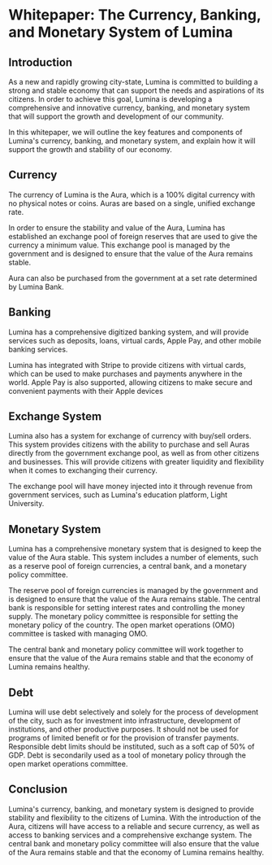 # Whitepaper: The Currency, Banking, and Monetary System of Lumina

## Introduction

As a new and rapidly growing city-state, Lumina is committed to building a strong and stable economy that can support the needs and aspirations of its citizens. In order to achieve this goal, Lumina is developing a comprehensive and innovative currency, banking, and monetary system that will support the growth and development of our community.

In this whitepaper, we will outline the key features and components of Lumina's currency, banking, and monetary system, and explain how it will support the growth and stability of our economy.

## Currency

The currency of Lumina is the Aura, which is a 100% digital currency with no physical notes or coins. Auras are based on a single, unified exchange rate.

In order to ensure the stability and value of the Aura, Lumina has established an exchange pool of foreign reserves that are used to give the currency a minimum value. This exchange pool is managed by the government and is designed to ensure that the value of the Aura remains stable.

Aura can also be purchased from the government at a set rate determined by Lumina Bank.

## Banking

Lumina has a comprehensive digitized banking system, and will provide services such as deposits, loans, virtual cards, Apple Pay, and other mobile banking services.

Lumina has integrated with Stripe to provide citizens with virtual cards, which can be used to make purchases and payments anywhere in the world. Apple Pay is also supported, allowing citizens to make secure and convenient payments with their Apple devices

## Exchange System

Lumina also has a system for exchange of currency with buy/sell orders. This system provides citizens with the ability to purchase and sell Auras directly from the government exchange pool, as well as from other citizens and businesses. This will provide citizens with greater liquidity and flexibility when it comes to exchanging their currency.

The exchange pool will have money injected into it through revenue from government services, such as Lumina's education platform, Light University.


## Monetary System

Lumina has a comprehensive monetary system that is designed to keep the value of the Aura stable. This system includes a number of elements, such as a reserve pool of foreign currencies, a central bank, and a monetary policy committee.

The reserve pool of foreign currencies is managed by the government and is designed to ensure that the value of the Aura remains stable. The central bank is responsible for setting interest rates and controlling the money supply. The monetary policy committee is responsible for setting the monetary policy of the country. The open market operations (OMO) committee is tasked with managing OMO.

The central bank and monetary policy committee will work together to ensure that the value of the Aura remains stable and that the economy of Lumina remains healthy.

## Debt

Lumina will use debt selectively and solely for the process of development of the city, such as for investment into infrastructure, development of institutions, and other productive purposes. It should not be used for programs of limited benefit or for the provision of transfer payments. Responsible debt limits should be instituted, such as a soft cap of 50% of GDP. Debt is secondarily used as a tool of monetary policy through the open market operations committee.

## Conclusion

Lumina's currency, banking, and monetary system is designed to provide stability and flexibility to the citizens of Lumina. With the introduction of the Aura, citizens will have access to a reliable and secure currency, as well as access to banking services and a comprehensive exchange system. The central bank and monetary policy committee will also ensure that the value of the Aura remains stable and that the economy of Lumina remains healthy.
